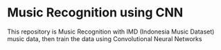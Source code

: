 # Music Recognition using CNN
This repository is Music Recognition with IMD (Indonesia Music Dataset) music data, then train the data using Convolutional Neural Networks
